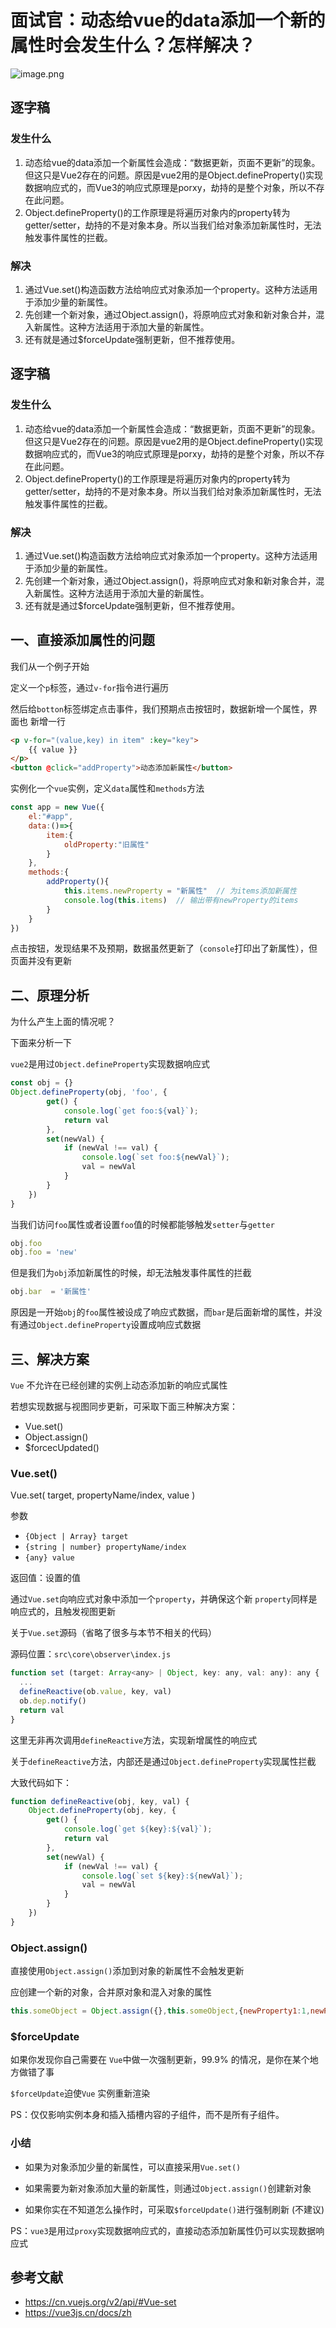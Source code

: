 # 面试官：动态给vue的data添加一个新的属性时会发生什么？怎样解决？

![image.png](https://static.vue-js.com/a502dde0-3acc-11eb-ab90-d9ae814b240d.png)
## 逐字稿

### 发生什么

1. 动态给vue的data添加一个新属性会造成：“数据更新，页面不更新”的现象。但这只是Vue2存在的问题。原因是vue2用的是Object.defineProperty()实现数据响应式的，而Vue3的响应式原理是porxy，劫持的是整个对象，所以不存在此问题。
2. Object.defineProperty()的工作原理是将遍历对象内的property转为getter/setter，劫持的不是对象本身。所以当我们给对象添加新属性时，无法触发事件属性的拦截。

### 解决

1. 通过Vue.set()构造函数方法给响应式对象添加一个property。这种方法适用于添加少量的新属性。
2. 先创建一个新对象，通过Object.assign()，将原响应式对象和新对象合并，混入新属性。这种方法适用于添加大量的新属性。
3. 还有就是通过$forceUpdate强制更新，但不推荐使用。

## 逐字稿

### 发生什么

1. 动态给vue的data添加一个新属性会造成：“数据更新，页面不更新”的现象。但这只是Vue2存在的问题。原因是vue2用的是Object.defineProperty()实现数据响应式的，而Vue3的响应式原理是porxy，劫持的是整个对象，所以不存在此问题。
2. Object.defineProperty()的工作原理是将遍历对象内的property转为getter/setter，劫持的不是对象本身。所以当我们给对象添加新属性时，无法触发事件属性的拦截。

### 解决

1. 通过Vue.set()构造函数方法给响应式对象添加一个property。这种方法适用于添加少量的新属性。
2. 先创建一个新对象，通过Object.assign()，将原响应式对象和新对象合并，混入新属性。这种方法适用于添加大量的新属性。
3. 还有就是通过$forceUpdate强制更新，但不推荐使用。

## 一、直接添加属性的问题

我们从一个例子开始

定义一个`p`标签，通过`v-for`指令进行遍历

然后给`botton`标签绑定点击事件，我们预期点击按钮时，数据新增一个属性，界面也 新增一行

```html
<p v-for="(value,key) in item" :key="key">
    {{ value }}
</p>
<button @click="addProperty">动态添加新属性</button>
```

实例化一个`vue`实例，定义`data`属性和`methods`方法

```js
const app = new Vue({
    el:"#app",
    data:()=>{
        item:{
            oldProperty:"旧属性"
        }
    },
    methods:{
        addProperty(){
            this.items.newProperty = "新属性"  // 为items添加新属性
            console.log(this.items)  // 输出带有newProperty的items
        }
    }
})
```

点击按钮，发现结果不及预期，数据虽然更新了（`console`打印出了新属性），但页面并没有更新

## 二、原理分析

为什么产生上面的情况呢？

下面来分析一下

`vue2`是用过`Object.defineProperty`实现数据响应式

```js
const obj = {}
Object.defineProperty(obj, 'foo', {
        get() {
            console.log(`get foo:${val}`);
            return val
        },
        set(newVal) {
            if (newVal !== val) {
                console.log(`set foo:${newVal}`);
                val = newVal
            }
        }
    })
}
```

当我们访问`foo`属性或者设置`foo`值的时候都能够触发`setter`与`getter`

```js
obj.foo   
obj.foo = 'new'
```

但是我们为`obj`添加新属性的时候，却无法触发事件属性的拦截

```js
obj.bar  = '新属性'
```

原因是一开始`obj`的`foo`属性被设成了响应式数据，而`bar`是后面新增的属性，并没有通过`Object.defineProperty`设置成响应式数据

## 三、解决方案

`Vue` 不允许在已经创建的实例上动态添加新的响应式属性

若想实现数据与视图同步更新，可采取下面三种解决方案：

- Vue.set()
- Object.assign()
- $forcecUpdated()

### Vue.set()

Vue.set( target, propertyName/index, value )

参数

- `{Object | Array} target`
- `{string | number} propertyName/index`
- `{any} value`

返回值：设置的值

通过`Vue.set`向响应式对象中添加一个`property`，并确保这个新 `property`同样是响应式的，且触发视图更新

关于`Vue.set`源码（省略了很多与本节不相关的代码）

源码位置：`src\core\observer\index.js`

```js
function set (target: Array<any> | Object, key: any, val: any): any {
  ...
  defineReactive(ob.value, key, val)
  ob.dep.notify()
  return val
}
```

这里无非再次调用`defineReactive`方法，实现新增属性的响应式

关于`defineReactive`方法，内部还是通过`Object.defineProperty`实现属性拦截

大致代码如下：

```js
function defineReactive(obj, key, val) {
    Object.defineProperty(obj, key, {
        get() {
            console.log(`get ${key}:${val}`);
            return val
        },
        set(newVal) {
            if (newVal !== val) {
                console.log(`set ${key}:${newVal}`);
                val = newVal
            }
        }
    })
}
```

### Object.assign()

直接使用`Object.assign()`添加到对象的新属性不会触发更新

应创建一个新的对象，合并原对象和混入对象的属性

```js
this.someObject = Object.assign({},this.someObject,{newProperty1:1,newProperty2:2 ...})
```

### $forceUpdate

如果你发现你自己需要在 `Vue`中做一次强制更新，99.9% 的情况，是你在某个地方做错了事

`$forceUpdate`迫使`Vue` 实例重新渲染

PS：仅仅影响实例本身和插入插槽内容的子组件，而不是所有子组件。

### 小结

- 如果为对象添加少量的新属性，可以直接采用`Vue.set()`

- 如果需要为新对象添加大量的新属性，则通过`Object.assign()`创建新对象

- 如果你实在不知道怎么操作时，可采取`$forceUpdate()`进行强制刷新 (不建议)
  
PS：`vue3`是用过`proxy`实现数据响应式的，直接动态添加新属性仍可以实现数据响应式

## 参考文献

- <https://cn.vuejs.org/v2/api/#Vue-set>
- <https://vue3js.cn/docs/zh>
